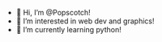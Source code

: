 - 👋 Hi, I’m @Popscotch!
- 👀 I’m interested in web dev and graphics!
- 🌱 I’m currently learning python!

<!---
Popscotch/Popscotch is a ✨ special ✨ repository because its `README.md` (this file) appears on your GitHub profile.
You can click the Preview link to take a look at your changes.
--->
